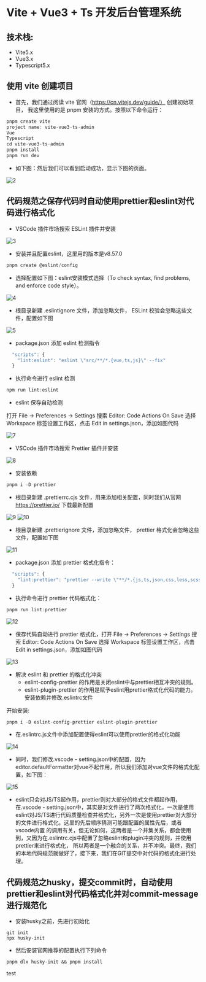 # Vite + Vue3 + Ts 开发后台管理系统

## 技术栈:

- Vite5.x
- Vue3.x
- Typescript5.x

## 使用 vite 创建项目

- 首先，我们通过阅读 vite 官网（https://cn.vitejs.dev/guide/） 创建初始项目，
  我这里使用的是 pnpm 安装的方式。按照以下命令运行：

```typescript
pnpm create vite
project name: vite-vue3-ts-admin
Vue
Typescript
cd vite-vue3-ts-admin
pnpm install
pnpm run dev
```


- 如下图：然后我们可以看到启动成功，显示下图的页面。

![2](../../assets/images/2.png)

## 代码规范之保存代码时自动使用prettier和eslint对代码进行格式化

- VSCode 插件市场搜索 ESLint 插件并安装

![3](../../assets/images/3.png)

- 安装并且配置eslint，这里用的版本是v8.57.0

```typescript
pnpm create @eslint/config
```

- 选择配置如下图：eslint安装模式选择（To check syntax, find problems, and enforce code style）。

![4](../../assets/images/4.png)

- 根目录新建 .eslintignore 文件，添加忽略文件， ESLint 校验会忽略这些文件，配置如下图

![5](../../assets/images/5.png)

- package.json 添加 eslint 检测指令

```typescript
  "scripts": {
    "lint:eslint": "eslint \"src/**/*.{vue,ts,js}\" --fix"
  }
```

- 执行命令进行 eslint 检测

```typescript
npm run lint:eslint
```

- eslint 保存自动检测

打开 File → Preferences → Settings 搜索 Editor: Code Actions On Save 选择 Workspace 标签设置工作区，点击 Edit in settings.json，添加如图代码

![7](../../assets/images/7.png)

- VSCode 插件市场搜索 Prettier 插件并安装

![8](../../assets/images/8.png)

- 安装依赖

```typescript
pnpm i -D prettier
```

- 根目录新建 .prettierrc.cjs 文件，用来添加相关配置，同时我们从官网 https://prettier.io/ 下载最新配置

![9](../../assets/images/9.png)
![10](../../assets/images/10.png)

- 根目录新建 .prettierignore 文件，添加忽略文件， prettier 格式化会忽略这些文件，配置如下图

![11](../../assets/images/11.png)

- package.json 添加 prettier 格式化指令：

```typescript
  "scripts": {
    "lint:prettier": "prettier --write \"**/*.{js,ts,json,css,less,scss,vue,html,md}\""
  }
```

- 执行命令进行 prettier 代码格式化：

```typescript
pnpm run lint:prettier
```

![12](../../assets/images/12.png)

- 保存代码自动进行 prettier 格式化，打开 File → Preferences → Settings 搜索 Editor: Code Actions On Save 选择 Workspace 标签设置工作区，点击 Edit in settings.json，添加如图代码

![13](../../assets/images/13.png)

- 解决 eslint 和 prettier 的格式化冲突
  - eslint-config-prettier 的作用是关闭eslint中与prettier相互冲突的规则。
  - eslint-plugin-prettier 的作用是赋予eslint用prettier格式化代码的能力。 安装依赖并修改.eslintrc文件

开始安装:
```typescript
pnpm i -D eslint-config-prettier eslint-plugin-prettier
```

- 在.eslintrc.js文件中添加配置使得eslint可以使用prettier的格式化功能

![14](../../assets/images/14.png)

- 同时，我们修改.vscode - setting.json中的配置，因为editor.defaultFormatter对vue不起作用，所以我们添加对vue文件的格式化配置，如下图：

![15](../../assets/images/15.png)

- eslint只会对JS/TS起作用，prettier则对大部分的格式文件都起作用，在.vscode - setting.json中，其实是对文件进行了两次格式化，一次是使用
eslint对JS/TS进行代码质量检查并格式化，另外一次是使用prettier对大部分的文件进行格式化。这里的先后顺序猜测可能跟配置的属性先后，或者vscode内置
的调用有关，但无论如何，这两者是一个并集关系，都会使用到，又因为在.eslintrc.cjs中配置了忽略eslint和plugin冲突的规则，并使用prettier来进行格式化，
所以两者是一个融合的关系，并不冲突。最终，我们的本地代码规范就做好了，接下来，我们在GIT提交中对代码的格式化进行处理。

## 代码规范之husky，提交commit时，自动使用prettier和eslint对代码格式化并对commit-message进行规范化

- 安装husky之前，先进行初始化
```
git init
npx husky-init
```

- 然后安装官网推荐的配置执行下列命令
```
pnpm dlx husky-init && pnpm install
```

test